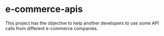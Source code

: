 # e-commerce-apis

This project has the objective to help another developers to use some API calls from different e-commerce companies.
